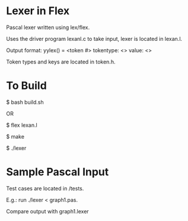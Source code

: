 # Lexer in Flex

Pascal lexer written using lex/flex.

Uses the driver program lexanl.c to take input, lexer is located in lexan.l.

Output format: 
yylex() = <token #> tokentype: <> value: <>

Token types and keys are located in token.h.

# To Build

$ bash build.sh

OR

$ flex lexan.l

$ make

$ ./lexer

# Sample Pascal Input

Test cases are located in /tests.

E.g.: run ./lexer < graph1.pas.

Compare output with graph1.lexer
